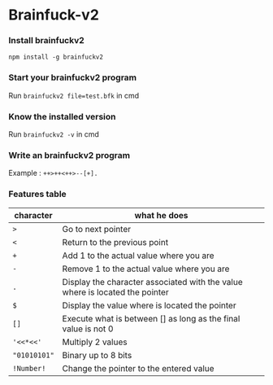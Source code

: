 # Brainfuck-v2
### Install brainfuckv2
`npm install -g brainfuckv2`

### Start your brainfuckv2 program
Run `brainfuckv2 file=test.bfk` in cmd

### Know the installed version
Run `brainfuckv2 -v` in cmd

### Write an brainfuckv2 program
Example : `++>++<++>--[+].`

### Features table

character | what he does
----------|-------------
`>` | Go to next pointer
`<` | Return to the previous point
`+` | Add 1 to the actual value where you are
`-` | Remove 1 to the actual value where you are
`.` | Display the character associated with the value where is located the pointer
`$` | Display the value where is located the pointer
`[]` | Execute what is between [] as long as the final value is not 0
`'<<*<<'` | Multiply 2 values
`"01010101"` | Binary up to 8 bits
`!Number!` | Change the pointer to the entered value